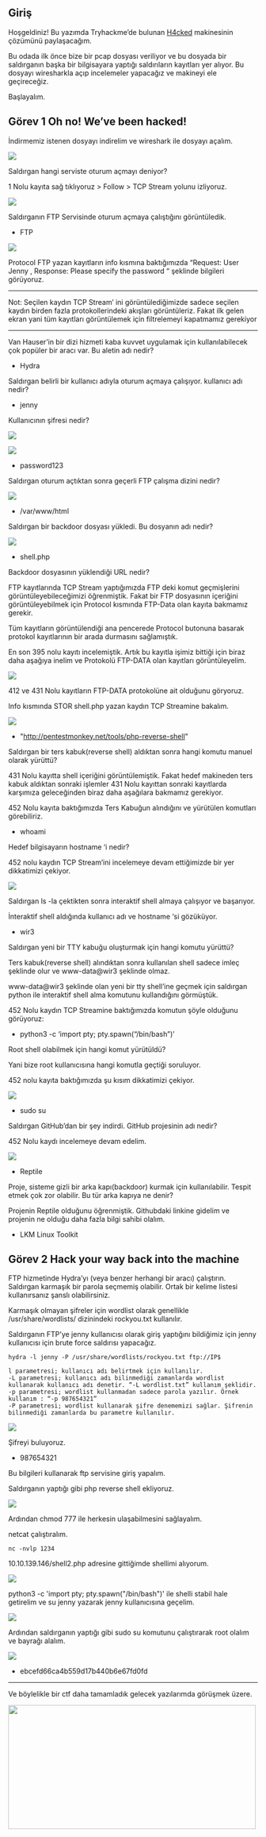 ## Giriş

Hoşgeldiniz! Bu yazımda Tryhackme’de bulunan <a href="https://tryhackme.com/room/h4cked">H4cked</a> makinesinin çözümünü paylaşacağım.

Bu odada ilk önce bize bir pcap dosyası veriliyor ve bu dosyada bir saldırganın başka bir bilgisayara yaptığı saldırıların kayıtları yer alıyor. Bu dosyayı wiresharkla açıp incelemeler yapacağız ve makineyi ele geçireceğiz.

Başlayalım.

## Görev 1 Oh no! We’ve been hacked!

İndirmemiz istenen dosyayı indirelim ve wireshark ile dosyayı açalım.

![](https://github.com/umutsaglam/CTF-Writeups/blob/main/TryHackMe/H4cked/images/a1.png?raw=true)

Saldırgan hangi serviste oturum açmayı deniyor?

1 Nolu kayıta sağ tıklıyoruz > Follow > TCP Stream yolunu izliyoruz.


![](https://github.com/umutsaglam/CTF-Writeups/blob/main/TryHackMe/H4cked/images/a2.png?raw=true)

Saldırganın FTP Servisinde oturum açmaya çalıştığını görüntüledik.

- FTP


![](https://github.com/umutsaglam/CTF-Writeups/blob/main/TryHackMe/H4cked/images/a3.png?raw=true)

Protocol FTP yazan kayıtların info kısmına baktığımızda “Request: User Jenny , Response: Please specify the password “ şeklinde bilgileri görüyoruz.

* * * 
Not: Seçilen kaydın TCP Stream’ ini görüntülediğimizde sadece seçilen kaydın birden fazla protokollerindeki akışları görüntüleriz. Fakat ilk gelen ekran yani tüm kayıtları görüntülemek için filtrelemeyi kapatmamız gerekiyor
* * *

Van Hauser’in bir dizi hizmeti kaba kuvvet uygulamak için kullanılabilecek çok popüler bir aracı var. Bu aletin adı nedir?

- Hydra

Saldırgan belirli bir kullanıcı adıyla oturum açmaya çalışıyor. kullanıcı adı nedir?

- jenny

Kullanıcının şifresi nedir?

![](https://github.com/umutsaglam/CTF-Writeups/blob/main/TryHackMe/H4cked/images/a4.png?raw=true)

![](https://github.com/umutsaglam/CTF-Writeups/blob/main/TryHackMe/H4cked/images/a5.png?raw=true)

- password123

Saldırgan oturum açtıktan sonra geçerli FTP çalışma dizini nedir?

![](https://github.com/umutsaglam/CTF-Writeups/blob/main/TryHackMe/H4cked/images/a6.png?raw=true)

- /var/www/html

Saldırgan bir backdoor dosyası yükledi. Bu dosyanın adı nedir?
 
![](https://github.com/umutsaglam/CTF-Writeups/blob/main/TryHackMe/H4cked/images/a7.png?raw=true)

- shell.php

 Backdoor dosyasının yüklendiği URL nedir?

FTP kayıtlarında TCP Stream yaptığımızda FTP deki komut geçmişlerini görüntüleyebileceğimizi öğrenmiştik. Fakat bir FTP dosyasının içeriğini görüntüleyebilmek için Protocol kısmında FTP-Data olan kayıta bakmamız gerekir.

Tüm kayıtların görüntülendiği ana pencerede Protocol butonuna basarak protokol kayıtlarının bir arada durmasını sağlamıştık.

En son 395 nolu kayıtı incelemiştik. Artık bu kayıtla işimiz bittiği için biraz daha aşağıya inelim ve Protokolü FTP-DATA olan kayıtları görüntüleyelim.

![](https://github.com/umutsaglam/CTF-Writeups/blob/main/TryHackMe/H4cked/images/a8.png?raw=true)


412 ve 431 Nolu kayıtların FTP-DATA protokolüne ait olduğunu göryoruz.

Info kısmında STOR shell.php yazan kaydın TCP Streamine bakalım.

![](https://github.com/umutsaglam/CTF-Writeups/blob/main/TryHackMe/H4cked/images/a9.png?raw=true)

- "http://pentestmonkey.net/tools/php-reverse-shell"

Saldırgan bir ters kabuk(reverse shell) aldıktan sonra hangi komutu manuel olarak yürüttü?

431 Nolu kayıtta shell içeriğini görüntülemiştik. Fakat hedef makineden ters kabuk aldıktan sonraki işlemler 431 Nolu kayıttan sonraki kayıtlarda karşımıza geleceğinden biraz daha aşağılara bakmamız gerekiyor.

452 Nolu kayıta baktığımızda Ters Kabuğun alındığını ve yürütülen komutları görebiliriz.

- whoami

Hedef bilgisayarın hostname ‘i nedir?

452 nolu kaydın TCP Stream’ini incelemeye devam ettiğimizde bir yer dikkatimizi çekiyor.

![](https://github.com/umutsaglam/CTF-Writeups/blob/main/TryHackMe/H4cked/images/a10.png?raw=true)

Saldırgan ls -la çektikten sonra interaktif shell almaya çalışıyor ve başarıyor.

İnteraktif shell aldığında kullanıcı adı ve hostname ‘si gözüküyor.

- wir3

Saldırgan yeni bir TTY kabuğu oluşturmak için hangi komutu yürüttü?

Ters kabuk(reverse shell) alındıktan sonra kullanılan shell sadece imleç şeklinde olur ve www-data@wir3 şeklinde olmaz.

www-data@wir3 şeklinde olan yeni bir tty shell’ine geçmek için saldırgan python ile interaktif shell alma komutunu kullandığını görmüştük.

452 Nolu kaydın TCP Streamine baktığımızda komutun şöyle olduğunu görüyoruz:

- python3 -c ‘import pty; pty.spawn(“/bin/bash”)’

Root shell olabilmek için hangi komut yürütüldü?

Yani bize root kullanıcısına hangi komutla geçtiği soruluyor.

452 nolu kayıta baktığımızda şu kısım dikkatimizi çekiyor.

![](https://github.com/umutsaglam/CTF-Writeups/blob/main/TryHackMe/H4cked/images/a11.png?raw=true)

- sudo su

Saldırgan GitHub’dan bir şey indirdi. GitHub projesinin adı nedir?

452 Nolu kaydı incelemeye devam edelim.

![](https://github.com/umutsaglam/CTF-Writeups/blob/main/TryHackMe/H4cked/images/a12.png?raw=true)

- Reptile

Proje, sisteme gizli bir arka kapı(backdoor) kurmak için kullanılabilir. Tespit etmek çok zor olabilir. Bu tür arka kapıya ne denir?

Projenin Reptile olduğunu öğrenmiştik. Githubdaki linkine gidelim ve projenin ne olduğu daha fazla bilgi sahibi olalım.

- LKM Linux Toolkit

## Görev 2 Hack your way back into the machine

 FTP hizmetinde Hydra’yı (veya benzer herhangi bir aracı) çalıştırın. Saldırgan karmaşık bir parola seçmemiş olabilir. Ortak bir kelime listesi kullanırsanız şanslı olabilirsiniz.

Karmaşık olmayan şifreler için wordlist olarak genellikle /usr/share/wordlists/ dizinindeki rockyou.txt kullanılır.

Saldırganın FTP’ye jenny kullanıcısı olarak giriş yaptığını bildiğimiz için jenny kullanıcısı için brute force saldırısı yapacağız.

```
hydra -l jenny -P /usr/share/wordlists/rockyou.txt ftp://IP$ 
```

```
l parametresi; kullanıcı adı belirtmek için kullanılır.
-L parametresi; kullanıcı adı bilinmediği zamanlarda wordlist kullanarak kullanıcı adı denetir. “-L wordlist.txt” kullanım şeklidir.
-p parametresi; wordlist kullanmadan sadece parola yazılır. Örnek kullanım : “-p 987654321”
-P parametresi; wordlist kullanarak şifre denememizi sağlar. Şifrenin bilinmediği zamanlarda bu parametre kullanılır.
```

![](https://github.com/umutsaglam/CTF-Writeups/blob/main/TryHackMe/H4cked/images/a13.png?raw=true)

Şifreyi buluyoruz.

- 987654321

Bu bilgileri kullanarak ftp servisine giriş yapalım.

Saldırganın yaptığı gibi php reverse shell ekliyoruz.

![](https://github.com/umutsaglam/CTF-Writeups/blob/main/TryHackMe/H4cked/images/a14.png?raw=true)

Ardından chmod 777 ile herkesin ulaşabilmesini sağlayalım.

netcat çalıştıralım. 

```
nc -nvlp 1234
```

10.10.139.146/shell2.php adresine gittiğimde shellimi alıyorum.

![](https://github.com/umutsaglam/CTF-Writeups/blob/main/TryHackMe/H4cked/images/a15.png?raw=true)

python3 -c 'import pty; pty.spawn("/bin/bash")' ile shelli stabil hale getirelim ve su jenny yazarak jenny kullanıcısına geçelim.

![](https://github.com/umutsaglam/CTF-Writeups/blob/main/TryHackMe/H4cked/images/a16.png?raw=true)

Ardından saldırganın yaptığı gibi sudo su komutunu çalıştırarak root olalım ve bayrağı alalım.

![](https://github.com/umutsaglam/CTF-Writeups/blob/main/TryHackMe/H4cked/images/a17.png?raw=true)

- ebcefd66ca4b559d17b440b6e67fd0fd

* * * 

Ve böylelikle bir ctf daha tamamladık gelecek yazılarımda görüşmek üzere.

<img src="/Gif/fsoc.gif" style="width:500px;height:250px;">


























































